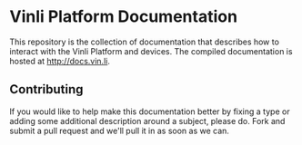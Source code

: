 # Vinli Platform Documentation

This repository is the collection of documentation that describes how to interact with the Vinli Platform and devices.  The compiled documentation is hosted at http://docs.vin.li.

## Contributing

If you would like to help make this documentation better by fixing a type or adding some additional description around a subject, please do.  Fork and submit a pull request and we'll pull it in as soon as we can.
